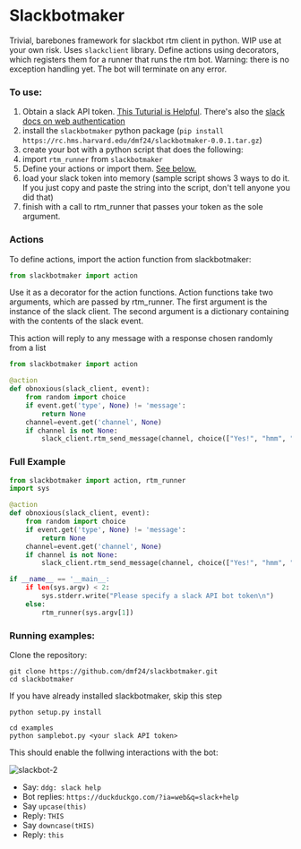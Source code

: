 # Slackbotmaker
Trivial, barebones framework for slackbot rtm client in python.  WIP use at your own risk.  Uses `slackclient` library.  Define actions using decorators, which registers them for a runner that runs the rtm bot.  Warning: there is no exception handling yet.  The bot will terminate on any error.

### To use:

1.  Obtain a slack API token.  [This Tuturial is Helpful](https://www.fullstackpython.com/blog/build-first-slack-bot-python.html).  There's also the [slack docs on web authentication](https://api.slack.com/web#authentication)
1.  install the `slackbotmaker` python package (`pip install https://rc.hms.harvard.edu/dmf24/slackbotmaker-0.0.1.tar.gz`)
2.  create your bot with a python script that does the following:
  1.  import `rtm_runner` from `slackbotmaker`
  2.  Define your actions or import them.  [See below.](https://github.com/dmf24/slackbotmaker/blob/master/README.md#actions-files)
  3.  load your slack token into memory (sample script shows 3 ways to do it.  If you just copy and paste the string into the script, don't tell anyone you did that)
  4.  finish with a call to rtm_runner that passes your token as the sole argument.

### Actions

To define actions, import the action function from slackbotmaker:

```Python
from slackbotmaker import action
```

Use it as a decorator for the action functions.  Action functions take two arguments, which are passed by rtm_runner.  The first argument is the instance of the slack client.  The second argument is a dictionary containing with the contents of the slack event.

This action will reply to any message with a response chosen randomly from a list

```Python
from slackbotmaker import action

@action
def obnoxious(slack_client, event):
    from random import choice
    if event.get('type', None) != 'message':
        return None
    channel=event.get('channel', None)
    if channel is not None:
        slack_client.rtm_send_message(channel, choice(["Yes!", "hmm", "oic", "mos def", "oh :("]))

```

### Full Example

```Python
from slackbotmaker import action, rtm_runner
import sys

@action
def obnoxious(slack_client, event):
    from random import choice
    if event.get('type', None) != 'message':
        return None
    channel=event.get('channel', None)
    if channel is not None:
        slack_client.rtm_send_message(channel, choice(["Yes!", "hmm", "oic", "mos def", "oh :("]))

if __name__ == '__main__:
    if len(sys.argv) < 2:
        sys.stderr.write("Please specify a slack API bot token\n")
    else:
        rtm_runner(sys.argv[1])
```

### Running examples:

Clone the repository:

```
git clone https://github.com/dmf24/slackbotmaker.git
cd slackbotmaker
```

If you have already installed slackbotmaker, skip this step
```
python setup.py install
```

```
cd examples
python samplebot.py <your slack API token>
```

This should enable the follwing interactions with the bot:

![slackbot-2](https://cloud.githubusercontent.com/assets/8546901/17352486/ce38502c-5904-11e6-972b-62d7faef88e9.png)

- Say: `ddg: slack help`
- Bot replies: `https://duckduckgo.com/?ia=web&q=slack+help`
- Say `upcase(this)`
- Reply: `THIS`
- Say `downcase(tHIS)`
- Reply: `this`
